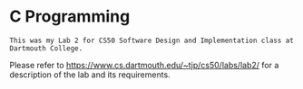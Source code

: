 # C Programming

`This was my Lab 2 for CS50 Software Design and Implementation class at Dartmouth College.`

Please refer to https://www.cs.dartmouth.edu/~tjp/cs50/labs/lab2/ for a description of the lab and its requirements.
